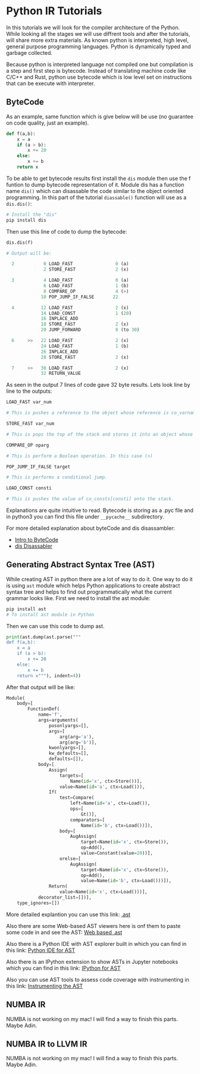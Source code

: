 # Python IR Tutorials

In this tutorials we will look for the compiler architecture of the Python. While looking all the stages we will use diffrent tools and after the tutorials, will share more extra materials. As known python is interpreted, high level, general purpose programming languages. Python is dynamically typed and garbage collected.

Because python is interpreted language not compiled one but compilation is a step and first step is bytecode. Instead of translating machine code like C/C++ and Rust, python use bytecode which is low level set on instructions that can be execute with interpreter.

## ByteCode

As an example, same function which is give below will be use (no guarantee on code quality, just an example).

```Python
def f(a,b):
    x = a
    if (a > b):
        x += 20
    else:
        x += b
    return x
```

To be able to get bytecode results first install the `dis` module then use the f funtion to dump bytecode representation of it. Module dis has a function name `dis()` which can disassable the code similar to the object oriented programming. In this part of the tutorial `diassable()` function will use as a `dis.dis()`:

```Python
# Install the "dis"
pip install dis
```

Then use this line of code to dump the bytecode:

```Python
dis.dis(f)

# Output will be:

  2           0 LOAD_FAST                0 (a)
              2 STORE_FAST               2 (x)

  3           4 LOAD_FAST                0 (a)
              6 LOAD_FAST                1 (b)
              8 COMPARE_OP               4 (>)
             10 POP_JUMP_IF_FALSE       22

  4          12 LOAD_FAST                2 (x)
             14 LOAD_CONST               1 (20)
             16 INPLACE_ADD
             18 STORE_FAST               2 (x)
             20 JUMP_FORWARD             8 (to 30)

  6     >>   22 LOAD_FAST                2 (x)
             24 LOAD_FAST                1 (b)
             26 INPLACE_ADD
             28 STORE_FAST               2 (x)

  7     >>   30 LOAD_FAST                2 (x)
             32 RETURN_VALUE
```

As seen in the output 7 lines of code gave 32 byte results. Lets look line by line to the outputs:

```Python
LOAD_FAST var_num

# This is pushes a reference to the object whose reference is co_varnames[var_num] onto the stack.
```

```Python
STORE_FAST var_num

# This is pops the top of the stack and stores it into an object whose reference is stored in co_varnames[var_num]
```

```Python
COMPARE_OP oparg

# This is perform a Boolean operation. In this case (>)
```

```Python
POP_JUMP_IF_FALSE target

# This is performs a conditional jump.
```

```Python
LOAD_CONST consti

# This is pushes the value of co_consts[consti] onto the stack.
```

Explanations are quite intuitive to read. Bytecode is storing as a .pyc file and in python3 you can find this file under   `__pycache__` subdirectory.

For more detailed explanation about byteCode and dis disassambler:

+ [Intro to ByteCode](https://opensource.com/article/18/4/introduction-python-bytecode)
+ [dis Disassabler](https://docs.python.org/3/library/dis.html)

## Generating Abstract Syntax Tree (AST)

While creating AST in python there are a lot of way to do it. One way to do it is using `ast` module which helps Python applications to create abstract syntax tree and helps to find out programmatically what the current grammar looks like. First we need to install the ast module:

```Python
pip install ast
# To install ast module in Python
```

Then we can use this code to dump ast.

```Python
print(ast.dump(ast.parse("""
def f(a,b):
    x = a
    if (a > b):
        x += 20
    else:
        x += b
    return x"""), indent=4))
```

After that output will be like:

```Python
Module(
    body=[
        FunctionDef(
            name='f',
            args=arguments(
                posonlyargs=[],
                args=[
                    arg(arg='a'),
                    arg(arg='b')],
                kwonlyargs=[],
                kw_defaults=[],
                defaults=[]),
            body=[
                Assign(
                    targets=[
                        Name(id='x', ctx=Store())],
                    value=Name(id='a', ctx=Load())),
                If(
                    test=Compare(
                        left=Name(id='a', ctx=Load()),
                        ops=[
                            Gt()],
                        comparators=[
                            Name(id='b', ctx=Load())]),
                    body=[
                        AugAssign(
                            target=Name(id='x', ctx=Store()),
                            op=Add(),
                            value=Constant(value=20))],
                    orelse=[
                        AugAssign(
                            target=Name(id='x', ctx=Store()),
                            op=Add(),
                            value=Name(id='b', ctx=Load()))]),
                Return(
                    value=Name(id='x', ctx=Load()))],
            decorator_list=[])],
    type_ignores=[])
```

More detailed explantion you can use this link: [.ast](https://docs.python.org/3/library/ast.html)

Also there are some Web-based AST viewers here is onf them to paste some code in and see the AST: [Web based .ast](https://python-ast-explorer.com/)

Also there is a Python IDE with AST explorer built in which you can find in this link: [Python IDE for AST](https://thonny.org/)

Also there is an IPython extension to show ASTs in Jupyter notebooks which you can find in this link: [IPython for AST](https://github.com/hchasestevens/show_ast)

Also you can use AST tools to assess code coverage with instrumenting in this link: [Instrumenting the AST](http://www.dalkescientific.com/writings/diary/archive/2010/02/22/instrumenting_the_ast.html)

## NUMBA IR

NUMBA is not working on my mac!
I will find a way to finish this parts.
Maybe Adin.

## NUMBA IR to LLVM IR

NUMBA is not working on my mac!
I will find a way to finish this parts.
Maybe Adin.
